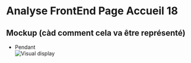 # Analyse FrontEnd Page Accueil 18 
## Mockup (càd comment cela va être représenté)
- Pendant  
  ![Visual display](https://github.com/corentingoo/Learning_project_group_2/blob/documentation-18-Frontend-PageAccueil/src/Docs/EPIC_frontend_page_accueil/LProject%20_Page%20Accueil%20_UX%20UI%20Fin.jpg)  
